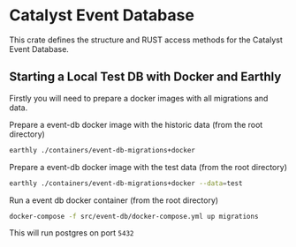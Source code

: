 # Catalyst Event Database

This crate defines the structure and RUST access methods for the Catalyst Event Database.

## Starting a Local Test DB with Docker and Earthly

Firstly you will need to prepare a docker images with all migrations and data.

Prepare a event-db docker image with the historic data
(from the root directory)

```sh
earthly ./containers/event-db-migrations+docker
```

Prepare a event-db docker image with the test data
(from the root directory)

```sh
earthly ./containers/event-db-migrations+docker --data=test
```

Run a event db docker container
(from the root directory)

```sh
docker-compose -f src/event-db/docker-compose.yml up migrations
```

This will run postgres on port `5432`
